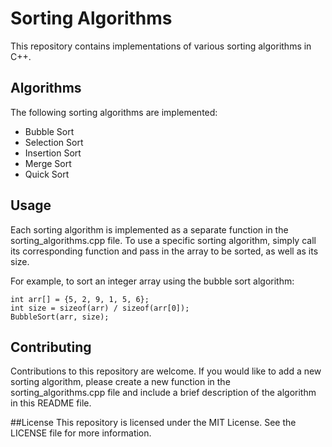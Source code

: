 # Sorting Algorithms
This repository contains implementations of various sorting algorithms in C++.

## Algorithms
The following sorting algorithms are implemented:

+ Bubble Sort
+ Selection Sort
+ Insertion Sort
+ Merge Sort
+ Quick Sort

## Usage
Each sorting algorithm is implemented as a separate function in the sorting_algorithms.cpp file. To use a specific sorting algorithm, simply call its corresponding function and pass in the array to be sorted, as well as its size.

For example, to sort an integer array using the bubble sort algorithm:
```
int arr[] = {5, 2, 9, 1, 5, 6};
int size = sizeof(arr) / sizeof(arr[0]);
BubbleSort(arr, size);
```

## Contributing
Contributions to this repository are welcome. If you would like to add a new sorting algorithm, please create a new function in the sorting_algorithms.cpp file and include a brief description of the algorithm in this README file.

##License
This repository is licensed under the MIT License. See the LICENSE file for more information.
 
